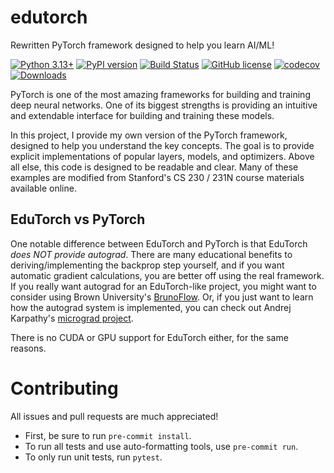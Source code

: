 # edutorch

Rewritten PyTorch framework designed to help you learn AI/ML!

[![Python 3.13+](https://img.shields.io/badge/python-3.13+-blue.svg)](https://www.python.org/downloads/release/python-3130/)
[![PyPI version](https://badge.fury.io/py/edutorch.svg)](https://badge.fury.io/py/edutorch)
[![Build Status](https://github.com/TylerYep/edutorch/actions/workflows/test.yml/badge.svg)](https://github.com/TylerYep/edutorch/actions/workflows/test.yml)
[![GitHub license](https://img.shields.io/github/license/TylerYep/edutorch)](https://github.com/TylerYep/edutorch/blob/main/LICENSE)
[![codecov](https://codecov.io/gh/TylerYep/edutorch/branch/main/graph/badge.svg)](https://codecov.io/gh/TylerYep/edutorch)
[![Downloads](https://pepy.tech/badge/edutorch)](https://pepy.tech/project/edutorch)

PyTorch is one of the most amazing frameworks for building and training deep neural networks. One of its biggest strengths is providing an intuitive and extendable interface for building and training these models.

In this project, I provide my own version of the PyTorch framework, designed to help you understand the key concepts. The goal is to provide explicit implementations of popular layers, models, and optimizers. Above all else, this code is designed to be readable and clear. Many of these examples are modified from Stanford's CS 230 / 231N course materials available online.

## EduTorch vs PyTorch

One notable difference between EduTorch and PyTorch is that EduTorch _does NOT provide autograd_. There are many educational benefits to deriving/implementing the backprop step yourself, and if you want automatic gradient calculations, you are better off using the real framework. If you really want autograd for an EduTorch-like project, you might want to consider using Brown University's [BrunoFlow](https://github.com/Brown-Deep-Learning/brunoflow). Or, if you just want to learn how the autograd system is implemented, you can check out Andrej Karpathy's [micrograd project](https://github.com/karpathy/micrograd).

There is no CUDA or GPU support for EduTorch either, for the same reasons.

# Contributing

All issues and pull requests are much appreciated!

- First, be sure to run `pre-commit install`.
- To run all tests and use auto-formatting tools, use `pre-commit run`.
- To only run unit tests, run `pytest`.
